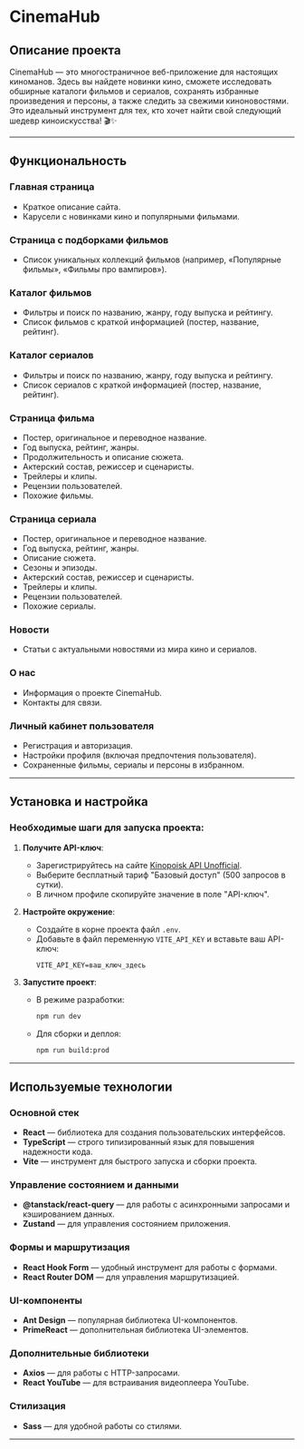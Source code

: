 # CinemaHub

## Описание проекта

CinemaHub — это многостраничное веб-приложение для настоящих киноманов. Здесь вы найдете новинки кино, сможете исследовать обширные каталоги фильмов и сериалов, сохранять избранные произведения и персоны, а также следить за свежими киноновостями. Это идеальный инструмент для тех, кто хочет найти свой следующий шедевр киноискусства! 🎬✨

---

## Функциональность

### Главная страница
- Краткое описание сайта.
- Карусели с новинками кино и популярными фильмами.

### Страница с подборками фильмов
- Список уникальных коллекций фильмов (например, «Популярные фильмы», «Фильмы про вампиров»).

### Каталог фильмов
- Фильтры и поиск по названию, жанру, году выпуска и рейтингу.
- Список фильмов с краткой информацией (постер, название, рейтинг).

### Каталог сериалов
- Фильтры и поиск по названию, жанру, году выпуска и рейтингу.
- Список сериалов с краткой информацией (постер, название, рейтинг).

### Страница фильма
- Постер, оригинальное и переводное название.
- Год выпуска, рейтинг, жанры.
- Продолжительность и описание сюжета.
- Актерский состав, режиссер и сценаристы.
- Трейлеры и клипы.
- Рецензии пользователей.
- Похожие фильмы.

### Страница сериала
- Постер, оригинальное и переводное название.
- Год выпуска, рейтинг, жанры.
- Описание сюжета.
- Сезоны и эпизоды.
- Актерский состав, режиссер и сценаристы.
- Трейлеры и клипы.
- Рецензии пользователей.
- Похожие сериалы.

### Новости
- Статьи с актуальными новостями из мира кино и сериалов.

### О нас
- Информация о проекте CinemaHub.
- Контакты для связи.

### Личный кабинет пользователя
- Регистрация и авторизация.
- Настройки профиля (включая предпочтения пользователя).
- Сохраненные фильмы, сериалы и персоны в избранном.

---

## Установка и настройка

### Необходимые шаги для запуска проекта:
1. **Получите API-ключ**:
   - Зарегистрируйтесь на сайте [Kinopoisk API Unofficial](https://kinopoiskapiunofficial.tech).
   - Выберите бесплатный тариф "Базовый доступ" (500 запросов в сутки).
   - В личном профиле скопируйте значение в поле "API-ключ".

2. **Настройте окружение**:
   - Создайте в корне проекта файл `.env`.
   - Добавьте в файл переменную `VITE_API_KEY` и вставьте ваш API-ключ:
     ```env
     VITE_API_KEY=ваш_ключ_здесь
     ```

3. **Запустите проект**:
   - В режиме разработки:
     ```bash
     npm run dev
     ```
   - Для сборки и деплоя:
     ```bash
     npm run build:prod
     ```

---

## Используемые технологии

### Основной стек
- **React** — библиотека для создания пользовательских интерфейсов.
- **TypeScript** — строго типизированный язык для повышения надежности кода.
- **Vite** — инструмент для быстрого запуска и сборки проекта.

### Управление состоянием и данными
- **@tanstack/react-query** — для работы с асинхронными запросами и кэшированием данных.
- **Zustand** — для управления состоянием приложения.

### Формы и маршрутизация
- **React Hook Form** — удобный инструмент для работы с формами.
- **React Router DOM** — для управления маршрутизацией.

### UI-компоненты
- **Ant Design** — популярная библиотека UI-компонентов.
- **PrimeReact** — дополнительная библиотека UI-элементов.

### Дополнительные библиотеки
- **Axios** — для работы с HTTP-запросами.
- **React YouTube** — для встраивания видеоплеера YouTube.

### Стилизация
- **Sass** — для удобной работы со стилями.

---

